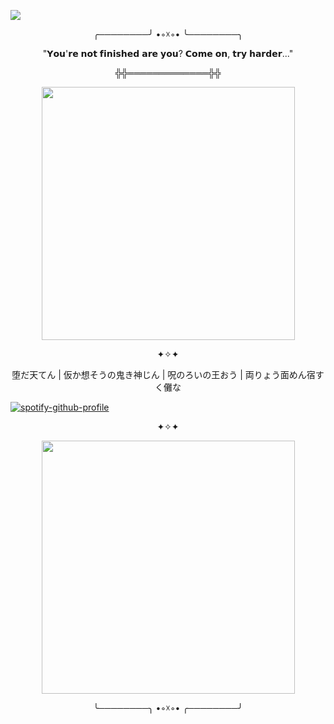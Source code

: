
![](https://komarev.com/ghpvc/?username=ConsCXius&color=59BE57&style=flat-square&label=_♱_)
    
<p align="center">
╭────────╯ •◦☓◦• ╰────────╮
</p>

<p align="center">
"𝗬𝗼𝘂'𝗿𝗲 𝗻𝗼𝘁 𝗳𝗶𝗻𝗶𝘀𝗵𝗲𝗱 𝗮𝗿𝗲 𝘆𝗼𝘂? 𝗖𝗼𝗺𝗲 𝗼𝗻, 𝘁𝗿𝘆 𝗵𝗮𝗿𝗱𝗲𝗿..." 
</p>

<p align="center">
╬╬═════════════╬╬
</p>

<p align="center">
    <img width="405" src="https://64.media.tumblr.com/991f9c52c2834676168c8b6b74e2f40d/4f16f79037b6f091-53/s400x600/c29874875cc276c20d68d75e3cea344a86f33664.pnj">
</p>

<p align="center">
✦✧✦
</p>

<p align="center">
堕だ天てん | 仮か想そうの鬼き神じん | 呪のろいの王おう | 両りょう面めん宿すく儺な
</p>

[![spotify-github-profile](https://spotify-github-profile.kittinanx.com/api/view?uid=31vqck2xnl327xecntooe7ptxtrq&cover_image=true&theme=novatorem&show_offline=false&background_color=121212&interchange=true&bar_color=ff0000&bar_color_cover=false)](https://spotify-github-profile.kittinanx.com/api/view?uid=31vqck2xnl327xecntooe7ptxtrq&redirect=true)

<p align="center">
✦✧✦
</p>

<p align="center">
    <img width="405" src="https://64.media.tumblr.com/a573daeafc2926eb0fb84eb7e8c84672/fe541377cc346078-1f/s640x960/48cd06bdaf79865b431042c12bedb6a1d707c59f.pnj">
</p>







<p align="center">
╰────────╮ •◦☓◦• ╭────────╯
</p>
